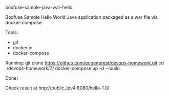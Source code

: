 boxfuse-sample-java-war-hello

Boxfuse Sample Hello World Java application packaged as a war file via docker-compose

Tools:
 - git
 - docker.io
 - docker-compose

Running:
    git clone https://github.com/eugenerest/devops-homework.git
    cd ./devops-homework/7/
    docker-compose up -d --build

Done!

Check result at http://public_ipv4:8080/hello-1.0/